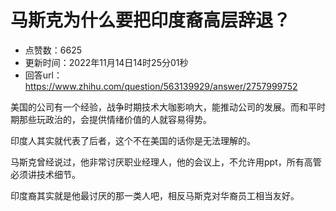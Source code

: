# 马斯克为什么要把印度裔高层辞退？
- 点赞数：6625
- 更新时间：2022年11月14日14时25分01秒
- 回答url：https://www.zhihu.com/question/563139929/answer/2757999752
<body>
 <p data-pid="_BuYaayu">美国的公司有一个经验，战争时期技术大咖影响大，能推动公司的发展。而和平时期那些玩政治的，会提供情绪价值的人就容易得势。</p>
 <p data-pid="t7NspRkk">印度人其实就代表了后者，这个不在美国的话你是无法理解的。</p>
 <p data-pid="psnXi3iK">马斯克曾经说过，他非常讨厌职业经理人，他的会议上，不允许用ppt，所有高管必须讲技术细节。</p>
 <p data-pid="dt9xtxD8">印度裔其实就是他最讨厌的那一类人吧，相反马斯克对华裔员工相当友好。</p>
 <p></p>
</body>